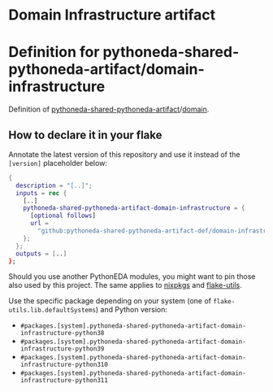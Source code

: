 # Domain Infrastructure artifact

# Definition for pythoneda-shared-pythoneda-artifact/domain-infrastructure

Definition of [pythoneda-shared-pythoneda-artifact](https://github.com/pythoneda-shared-pythoneda-artifact "pythoneda-shared-pythoneda-artifact")/[domain](https://github.com/pythoneda-shared-pythoneda-artifact/domain-infrastructure "domain-infrastructure").

## How to declare it in your flake

Annotate the latest version of this repository and use it instead of the `[version]` placeholder below:

```nix
{
  description = "[..]";
  inputs = rec {
    [..]
    pythoneda-shared-pythoneda-artifact-domain-infrastructure = {
      [optional follows]
      url =
        "github:pythoneda-shared-pythoneda-artifact-def/domain-infrastructure/[version]";
    };
  };
  outputs = [..]
};
```

Should you use another PythonEDA modules, you might want to pin those also used by this project. The same applies to [nixpkgs](https://github.com/nixos/nixpkgs "nixpkgs") and [flake-utils](https://github.com/numtide/flake-utils "flake-utils").

Use the specific package depending on your system (one of `flake-utils.lib.defaultSystems`) and Python version:

- `#packages.[system].pythoneda-shared-pythoneda-artifact-domain-infrastructure-python38` 
- `#packages.[system].pythoneda-shared-pythoneda-artifact-domain-infrastructure-python39` 
- `#packages.[system].pythoneda-shared-pythoneda-artifact-domain-infrastructure-python310` 
- `#packages.[system].pythoneda-shared-pythoneda-artifact-domain-infrastructure-python311` 
